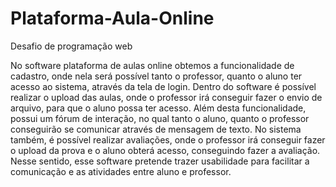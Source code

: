 # Plataforma-Aula-Online
Desafio de programação web

No software plataforma de aulas online obtemos a funcionalidade de cadastro, onde nela será possível tanto o professor, quanto o aluno ter acesso ao sistema, através da tela de login. Dentro do software é possível realizar o upload das aulas, onde o professor irá conseguir fazer o envio de arquivo, para que o aluno possa ter acesso. Além desta funcionalidade, possui um fórum de interação, no qual tanto o aluno, quanto o professor conseguirão se comunicar através de mensagem de texto. No sistema também, é possível realizar avaliações, onde o professor irá conseguir fazer o upload da prova e o aluno obterá acesso, conseguindo fazer a avaliação. Nesse sentido, esse software pretende trazer usabilidade para facilitar a comunicação e as atividades entre aluno e professor.
